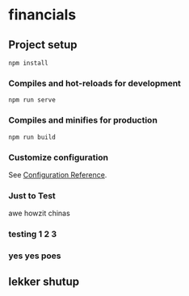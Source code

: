 # financials

## Project setup
```
npm install
```

### Compiles and hot-reloads for development
```
npm run serve
```

### Compiles and minifies for production
```
npm run build
```

### Customize configuration
See [Configuration Reference](https://cli.vuejs.org/config/).

### Just to Test

awe howzit chinas

### testing 1 2 3

### yes yes poes

## lekker shutup
